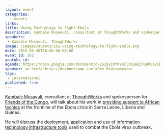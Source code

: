 ```yaml
---
layout: event
categories: 
  - events
links:
title: Using Technology to Fight Ebola
description: Kambale Musavuli, consultant at ThoughtWorks and spokesperson for Friends of the Congo, will talk about his work in providing support to African techies at the frontline of the Ebola crisis in Sierra Leone, Liberia and Guinea. 
speakers:
 - Kambale Musavuli, ThoughtWorks
image: /images/events/162-using-technology-to-fight-ebola.png
date: 2015-06-30T18:00:00-05:00
event_id: 162
youtube_id: 
agenda: https://docs.google.com/document/d/1SZ9yIMYnYBIlcKEAE5YU9PU1v1HfsVGlDEh5oPt-w1Y/edit#heading=h.osuljtwhb7kn
sponsor: <a href='http://devbootcamp.com'>Dev Bootcamp</a>
tags: 
 - international
published: true
---
```


[Kambale Musavuli](https://www.linkedin.com/in/kambale), consultant at [ThoughtWorks](http://www.thoughtworks.com/) and spokesperson for [Friends of the Congo](http://www.friendsofthecongo.org/), will talk about his work in [providing support to African techies](http://www.huffingtonpost.com/david-walton/how-technology-is-turning_b_7012926.html) at the frontline of the Ebola crisis in Sierra Leone, Liberia and Guinea. 

He will discuss the deployment, application and use of [information technology infrastructure tools](http://www.techresponsestocrisis.com/) used to combat the Ebola virus outbreak.